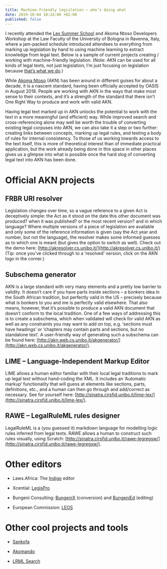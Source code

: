 ```yaml
---
title: Machine-friendly legislation – who’s doing what
date: 2019-10-04 10:24:00 +02:00
published: false
---
```


I recently attended the [Lex Summer School](http://summerschoollex.cirsfid.unibo.it/) and Akoma Ntoso Developers Workshop at the Law Faculty of the University of Bologna in Ravenna, Italy, where a jam-packed schedule introduced attendees to everything from marking up legislation by hand to using machine learning to extract knowledge from legal text. Below is a sample of current projects creating / working with machine-friendly legislation. (Note: AKN can be used for all kinds of legal texts, not just legislation; I’m just focusing on legislation because [that’s what we do](https://laws.africa/).)

While [Akoma Ntoso](http://www.akomantoso.org/) (AKN) has been around in different guises for about a decade, it is a nascent standard, having been officially accepted by OASIS in August 2018. People are working with AKN in the ways that make most sense to their contexts, and it’s a strength of the standard that there isn’t One Right Way to produce and work with valid AKN.

Having legal text marked up in AKN unlocks the potential to work with the text in a more meaningful (and efficient) way. While improved search and cross-referencing alone may well be worth the trouble of converting existing legal corpuses into AKN, we can also take it a step or two further: creating links between concepts, marking up legal rules, and testing a body of rules for internal consistency. To those of us working towards access to the text itself, this is more of theoretical interest than of immediate practical application, but the work already being done in this space in other places gives us a glimpse into what is possible once the hard slog of converting legal text into AKN has been done.

# Official AKN projects

## FRBR URI resolver

Legislation changes over time, so a vague reference to a given Act is deceptively simple: the Act as it stood on the date this other document was produced? when it was published? or the most recent version? and in which language? Where multiple versions of a piece of legislation are available and only some of the reference information is given (say the Act year and number, but not the language), the resolver makes some informed guesses as to which one is meant (but gives the option to switch as well). Check out the demo here: [http://akresolver.cs.unibo.it/](http://akresolver.cs.unibo.it/) (Tip: once you’ve clicked through to a ‘resolved’ version, click on the AKN logo in the corner.)

## Subschema generator

AKN is a large standard with very many elements and a pretty low barrier to validity. It doesn’t care if you have parts inside sections – a bonkers idea in the South African tradition, but perfectly valid in the US – precisely because what is bonkers to you and me is perfectly valid elsewhere. That also means, however, that it’s possible to produce a valid AKN document that doesn’t conform to the local tradition. One of a few ways of addressing this is to create a subschema, which when validated will check for valid AKN as well as any constraints you may want to add on top, e.g. ‘sections must have headings’ or ‘chapters may contain parts and sections, but no standalone text’. A user-friendly way of generating such a subschema can be found here: [http://akn.web.cs.unibo.it/akgenerator/](http://akn.web.cs.unibo.it/akgenerator/).

## LIME – Language-Independent Markup Editor

LIME allows a human editor familiar with their local legal traditions to mark up legal text without hand-coding the XML. It includes an ‘Automatic markup’ functionality that will guess at elements like sections, parts, definitions, etc., and a human can then go through and add/correct as necessary. See for yourself here: [http://sinatra.cirsfid.unibo.it/lime-lex/](http://sinatra.cirsfid.unibo.it/lime-lex/).

## RAWE – LegalRuleML rules designer

LegalRuleML is a (you guessed it) markdown language for modelling logic rules inferred from legal texts. RAWE allows a human to construct such rules visually, using Scratch: [http://sinatra.cirsfid.unibo.it/rawe-legregsw/](http://sinatra.cirsfid.unibo.it/rawe-legregsw/).

# Other editors

* Laws.Africa: The [Indigo](https://github.com/laws-africa/indigo/) editor

* Xcential: [LegisPro](https://xcential.com/legispro-xml-tech/)

* Bungeni Consulting: [BungeniX](https://www.bungeni.com/text_to_akomantoso.html) (conversion) and [BungeniEd](https://www.bungeni.com/legislative_drafting.html) (editing)

* European Commission: [LEOS](https://ec.europa.eu/isa2/solutions/leos_en)

# Other cool projects and tools

* [Sankofa](https://gitlab.com/CIRSFID/un-challange-2019/blob/master/documents/project.md)

* [Akomando](http://www.akomando.bitnomos.eu/)

* [LRML Search](https://tal.lipn.univ-paris13.fr/LexEx)